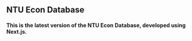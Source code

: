 NTU Econ Database
---
#### This is the latest version of the NTU Econ Database, developed using Next.js.
